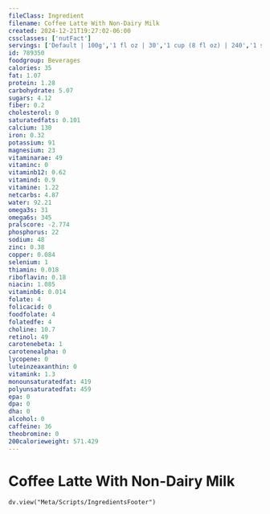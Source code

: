 ```yaml
---
fileClass: Ingredient
filename: Coffee Latte With Non-Dairy Milk
created: 2024-12-21T19:27:02-06:00
cssclasses: ['nutFact']
servings: ['Default | 100g','1 fl oz | 30','1 cup (8 fl oz) | 240','1 small | 360','1 medium | 480','1 large | 600']
id: 789350
foodgroup: Beverages
calories: 35
fat: 1.07
protein: 1.28
carbohydrate: 5.07
sugars: 4.12
fiber: 0.2
cholesterol: 0
saturatedfats: 0.101
calcium: 130
iron: 0.32
potassium: 91
magnesium: 23
vitaminarae: 49
vitaminc: 0
vitaminb12: 0.62
vitamind: 0.9
vitamine: 1.22
netcarbs: 4.87
water: 92.21
omega3s: 31
omega6s: 345
pralscore: -2.774
phosphorus: 22
sodium: 48
zinc: 0.38
copper: 0.084
selenium: 1
thiamin: 0.018
riboflavin: 0.18
niacin: 1.085
vitaminb6: 0.014
folate: 4
folicacid: 0
foodfolate: 4
folatedfe: 4
choline: 10.7
retinol: 49
carotenebeta: 1
carotenealpha: 0
lycopene: 0
luteinzeaxanthin: 0
vitamink: 1.3
monounsaturatedfat: 419
polyunsaturatedfat: 459
epa: 0
dpa: 0
dha: 0
alcohol: 0
caffeine: 36
theobromine: 0
200calorieweight: 571.429
---
```


# Coffee Latte With Non-Dairy Milk

```dataviewjs
dv.view("Meta/Scripts/IngredientsFooter")
```